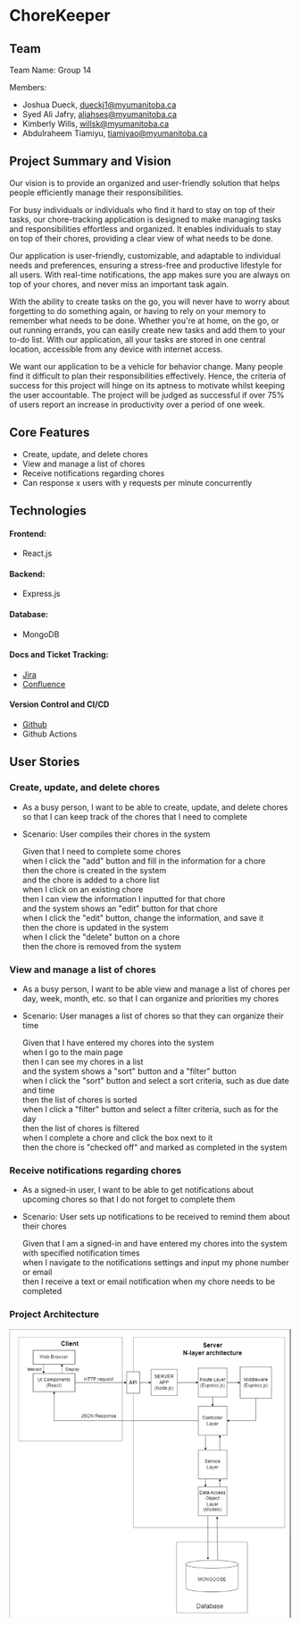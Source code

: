 # ChoreKeeper

## Team
Team Name: Group 14

Members:
- Joshua Dueck, dueckj1@myumanitoba.ca
- Syed Ali Jafry, aliahses@myumanitoba.ca
- Kimberly Wills, willsk@myumanitoba.ca
- Abdulraheem Tiamiyu, tiamiyao@myumanitoba.ca

## Project Summary and Vision
Our vision is to provide an organized and user-friendly solution that helps people efficiently manage their responsibilities.

For busy individuals or individuals who find it hard to stay on top of their tasks, our chore-tracking application is designed to make managing tasks and responsibilities effortless and organized. It enables individuals to stay on top of their chores, providing a clear view of what needs to be done.
 
Our application is user-friendly, customizable, and adaptable to individual needs and preferences, ensuring a stress-free and productive lifestyle for all users. With real-time notifications, the app makes sure you are always on top of your chores, and never miss an important task again.

With the ability to create tasks on the go, you will never have to worry about forgetting to do something again, or having to rely on your memory to remember what needs to be done. Whether you're at home, on the go, or out running errands, you can easily create new tasks and add them to your to-do list. With our application, all your tasks are stored in one central location, accessible from any device with internet access.

We want our application to be a vehicle for behavior change. Many people find it difficult to plan their responsibilities effectively. Hence, the criteria of success for this project will hinge on its aptness to motivate whilst keeping the user accountable. The project will be judged as successful if over 75% of users report an increase in productivity over a period of one week.

## Core Features
- Create, update, and delete chores
- View and manage a list of chores
- Receive notifications regarding chores
- Can response x users with y requests per minute concurrently

## Technologies
#### Frontend:
- React.js

#### Backend: 
- Express.js

#### Database:
- MongoDB

#### Docs and Ticket Tracking:
- [Jira](https://keepers.atlassian.net/jira/software/projects/CK/boards/1)
- [Confluence](https://keepers.atlassian.net/wiki/spaces/CK/pages/524292/Meeting+Notes)

#### Version Control and CI/CD
- [Github](https://github.com/JoshuaDueck/ChoreKeeper)
- Github Actions

## User Stories

### Create, update, and delete chores
- As a busy person, I want to be able to create, update, and delete chores so that I can keep track of the chores that I need to complete
- Scenario: User compiles their chores in the system
    
    Given that I need to complete some chores\
    when I click the "add" button and fill in the information for a chore\
    then the chore is created in the system\
    and the chore is added to a chore list\
    when I click on an existing chore\
    then I can view the information I inputted for that chore\
    and the system shows an "edit" button for that chore\
    when I click the "edit" button, change the information, and save it\
    then the chore is updated in the system\
    when I click the "delete" button on a chore\
    then the chore is removed from the system

### View and manage a list of chores
- As a busy person, I want to be able view and manage a list of chores per day, week, month, etc. so that I can organize and priorities my chores
- Scenario: User manages a list of chores so that they can organize their time

    Given that I have entered my chores into the system\
    when I go to the main page\
    then I can see my chores in a list\
    and the system shows a "sort" button and a "filter" button\
    when I click the "sort" button and select a sort criteria, such as due date and time\
    then the list of chores is sorted\
    when I click a "filter" button and select a filter criteria, such as for the day\
    then the list of chores is filtered\
    when I complete a chore and click the box next to it\
    then the chore is "checked off" and marked as completed in the system

### Receive notifications regarding chores
- As a signed-in user, I want to be able to get notifications about upcoming chores so that I do not forget to complete them
- Scenario: User sets up notifications to be received to remind them about their chores

    Given that I am a signed-in and have entered my chores into the system with specified notification times\
    when I navigate to the notifications settings and input my phone number or email\
    then I receive a text or email notification when my chore needs to be completed

### Project Architecture
![Project Architecture](project-architecture.png)
